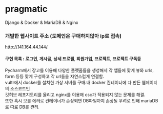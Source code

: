 # pragmatic
Django &amp; Docker &amp; MariaDB &amp; Nginx


### 개발한 웹사이트 주소 (도메인은 구매하지않아 ip로 접속)
http://141.164.44.144/

#### 구현 목록 : 로그인, 게시글, 상세 프로필, 회원가입, 프로젝트, 프로젝트 구독등

Pycharm에서 장고를 이용해 다양한 플랫폼들을 생성해서 각 앱들에 맞게 뷰와 urls, form 등등 맞게 구성하고 각 url들을 자연스럽게 연결함.  
vultr에서 docker를 설치한 가상 서버를 구매.내 docker 컨테이너에 다 만든 웹페이지의 소스코드인  
깃허브 레포지토리를 올리고 nginx를 이용해 csc가 적용되지 않는 문제를 해결.  
또한 혹시 모를 에러로 컨테이너가 손상되면 DB파일까지 손상될 우려로 인해 mariaDB로 따로 DB를 관리.
